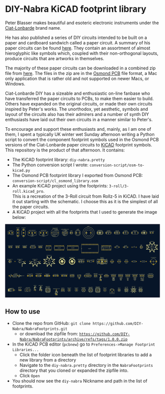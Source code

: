 DIY-Nabra KiCAD footprint library
=================================

Peter Blasser makes beautiful and esoteric electronic instruments under the 
[Ciat-Lonbarde](https://www.ciat-lonbarde.net/ciat-lonbarde/index.html) brand name.

He has also published a series of DIY circuits intended to be built on a paper and 
cardboard sandwich called a paper circuit.  A summary of his paper circuits can be
found [here](https://www.ciat-lonbarde.net/ciat-lonbarde/TIMARACURRICULUM/TIMARATERIALS/cirques/index.html).
They contain an assortment of almost hieroglyphic like symbols which, coupled
with their non-orthogonal layouts, produce circuits that are artworks in themselves.

The majority of these paper circuits can be downloaded in a combined zip file from
[here](https://www.ciat-lonbarde.net/ciat-lonbarde/TIMARACURRICULUM/TIMARATERIALS/cirques/papers.zip).
The files in the zip are in the [Osmond PCB](https://www.osmondpcb.com) file format,
a Mac only application that is rather old and not supported on newer Macs, or Windows.

Ciat-Lonbarde DIY has a sizeable and enthusiastic on-line fanbase who have transferred
the paper circuits to PCBs, to make them easier to build.  Others have expanded on
the original circuits, or made their own circuits inspired by Peter's works.  The
unorthodox, yet aesthetic, symbols and layout of the circuits also has their 
admirers and a number of synth DIY enthusiasts have laid out their own circuits in
a manner similar to Peter's.

To encourage and support these enthusiasts and, mainly, as I am one of them, I spent
a typically UK winter wet Sunday afternoon writing a Python script to convert the 
component footprint symbols used in the Osmond PCB versions of the Ciat-Lonbarde 
paper circuits to [KiCAD](https://www.kicad.org) footprint symbols.  This repository is 
the product of that afternoon.  It contains:

* The KiCAD footprint library: `diy-nabra.pretty`
* The Python conversion script I wrote: `conversion-script/osm-to-kicad.py`
* The Osmond PCB footprint library I exported from Osmond PCB: `conversion-script/cl_osmond_library.osm`
* An example KiCAD project using the footprints: `3-roll/3-roll.kicad_pro`.  
This is a recreation of the 3-Roll circuit from Rollz-5 in KiCAD.  I have laid it 
out starting with the schematic.  I choose this as it is the simplest of all 
the paper circuits.
* A KiCAD project with all the footprints that I used to generate the image below:

![diy-nabra-display](nabra-display/nabra-display.png)

How to use
----------

* Clone the repo from GitHub: ```git clone https://github.com/DIY-Nabra/NabraFootprints.git```
    * or download the zipfile from: [```https://github.com/DIY-Nabra/NabraFootprints/archive/refs/tags/1.0.0.zip```](https://github.com/DIY-Nabra/NabraFootprints/archive/refs/tags/1.0.0.zip)
* In the KiCAD PCB editor (`pcbnew`) go to `Preferences->Manage Footprint Libraries...`
    * Click the folder icon beneath the list of footprint libraries to add a new library from a directory
    * Navigate to the `diy-nabra.pretty` directory in the `NabraFootprints` directory that you cloned or expanded the zipfile into.
    * Click `Open`
* You should now see the `diy-nabra` Nickname and path in the list of footprints.